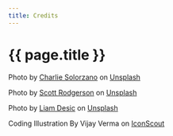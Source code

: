 ```yaml
---
title: Credits
---
```


# {{ page.title }}

Photo by <a href="https://unsplash.com/@csolorzanoe?utm_source=unsplash&utm_medium=referral&utm_content=creditCopyText">Charlie Solorzano</a> on <a href="https://unsplash.com/s/photos/accordion?utm_source=unsplash&utm_medium=referral&utm_content=creditCopyText">Unsplash</a>
  

Photo by <a href="https://unsplash.com/@scottrodgerson?utm_source=unsplash&utm_medium=referral&utm_content=creditCopyText">Scott Rodgerson</a> on <a href="https://unsplash.com/s/photos/siren?utm_source=unsplash&utm_medium=referral&utm_content=creditCopyText">Unsplash</a>


Photo by <a href="https://unsplash.com/@liamdesic?utm_source=unsplash&utm_medium=referral&utm_content=creditCopyText">Liam Desic</a> on <a href="https://unsplash.com/s/photos/banners?utm_source=unsplash&utm_medium=referral&utm_content=creditCopyText">Unsplash</a>

Coding Illustration By Vijay Verma on [IconScout](https://iconscout.com/illustration/coding-3075576)
